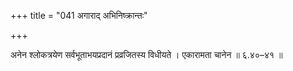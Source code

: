 +++
title = "041 अगाराद् अभिनिष्क्रान्तः"

+++

अनेन श्लोकत्रयेण सर्वभूताभयप्रदानं प्रव्रजितस्य विधीयते । एकारामता चानेन ॥ ६.४०–४१ ॥